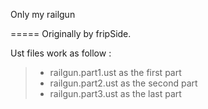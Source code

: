 Only my railgun

=====
Originally by fripSide.

Ust files work as follow :
> - railgun.part1.ust as the first part
> - railgun.part2.ust as the second part
> - railgun.part3.ust as the last part
